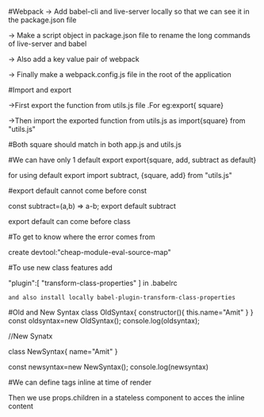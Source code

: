 #Webpack
-> Add babel-cli and live-server locally so that we can see it in the package.json file

-> Make a script object in package.json file to rename the long commands of live-server and babel

-> Also add a key value pair of webpack

-> Finally make a webpack.config.js file in the root of the application

#Import and export

->First export the function  from utils.js file 
.For eg:export{ square}

->Then import the exported function from utils.js as import{square} from "utils.js"

#Both square should match in both app.js and utils.js


#We can have only 1 default export
export{square, add, subtract as default}

for using default export
import subtract, {square, add} from "utils.js"

#export default cannot come before const

const subtract=(a,b) => a-b;
export default subtract

export default can come before class


#To get  to know where the error comes from 

create devtool:"cheap-module-eval-source-map"

#To use new class features add 

"plugin":[
        "transform-class-properties"
    ]
    in .babelrc

    and also install locally babel-plugin-transform-class-properties
#Old and New Syntax
    class OldSyntax{
    constructor(){
        this.name="Amit"
    }
}
const oldsyntax=new OldSyntax();
console.log(oldsyntax);

//New Synatx

class NewSyntax{
    name="Amit"
}

const newsyntax=new NewSyntax();
console.log(newsyntax)

#We can define tags inline at time of render

Then we use props.children in a stateless component to acces the inline content
